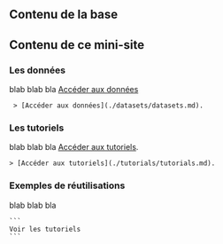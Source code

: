 ## Contenu de la base
## Contenu de ce mini-site
### Les données

blab blab bla
[Accéder aux données](./datasets/datasets.md)
  ```
   > [Accéder aux données](./datasets/datasets.md).
  ```

### Les tutoriels

blab blab bla
[Accéder aux tutoriels](./tutorials/tutorials.md).

  ```
  > [Accéder aux tutoriels](./tutorials/tutorials.md).
  ```

### Exemples de réutilisations

blab blab bla

    ```
    Voir les tutoriels
    ```

